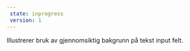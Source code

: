 ```yaml
---
 state: inprogress
 version: 1
---
```

Illustrerer bruk av gjennomsiktig bakgrunn på tekst input felt.
